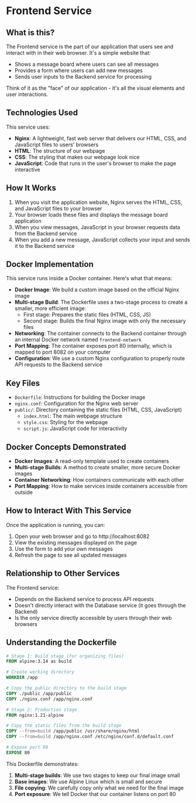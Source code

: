 # Frontend Service

## What is this?

The Frontend service is the part of our application that users see and interact with in their web browser. It's a simple website that:
- Shows a message board where users can see all messages
- Provides a form where users can add new messages
- Sends user inputs to the Backend service for processing

Think of it as the "face" of our application - it's all the visual elements and user interactions.

## Technologies Used

This service uses:
- **Nginx**: A lightweight, fast web server that delivers our HTML, CSS, and JavaScript files to users' browsers
- **HTML**: The structure of our webpage
- **CSS**: The styling that makes our webpage look nice
- **JavaScript**: Code that runs in the user's browser to make the page interactive

## How It Works

1. When you visit the application website, Nginx serves the HTML, CSS, and JavaScript files to your browser
2. Your browser loads these files and displays the message board application
3. When you view messages, JavaScript in your browser requests data from the Backend service
4. When you add a new message, JavaScript collects your input and sends it to the Backend service

## Docker Implementation

This service runs inside a Docker container. Here's what that means:

- **Docker Image**: We build a custom image based on the official Nginx image
- **Multi-stage Build**: The Dockerfile uses a two-stage process to create a smaller, more efficient image:
  - First stage: Prepares the static files (HTML, CSS, JS)
  - Second stage: Builds the final Nginx image with only the necessary files
- **Networking**: The container connects to the Backend container through an internal Docker network named `frontend-network`
- **Port Mapping**: The container exposes port 80 internally, which is mapped to port 8082 on your computer
- **Configuration**: We use a custom Nginx configuration to properly route API requests to the Backend service

## Key Files

- `Dockerfile`: Instructions for building the Docker image
- `nginx.conf`: Configuration for the Nginx web server
- `public/`: Directory containing the static files (HTML, CSS, JavaScript)
  - `index.html`: The main webpage structure
  - `style.css`: Styling for the webpage
  - `script.js`: JavaScript code for interactivity

## Docker Concepts Demonstrated

- **Docker Images**: A read-only template used to create containers
- **Multi-stage Builds**: A method to create smaller, more secure Docker images
- **Container Networking**: How containers communicate with each other
- **Port Mapping**: How to make services inside containers accessible from outside

## How to Interact With This Service

Once the application is running, you can:
1. Open your web browser and go to http://localhost:8082
2. View the existing messages displayed on the page
3. Use the form to add your own messages
4. Refresh the page to see all updated messages

## Relationship to Other Services

The Frontend service:
- Depends on the Backend service to process API requests
- Doesn't directly interact with the Database service (it goes through the Backend)
- Is the only service directly accessible by users through their web browsers

## Understanding the Dockerfile

```dockerfile
# Stage 1: Build stage (for organizing files)
FROM alpine:3.14 as build

# Create working directory
WORKDIR /app

# Copy the public directory to the build stage
COPY ./public /app/public
COPY ./nginx.conf /app/nginx.conf

# Stage 2: Production stage
FROM nginx:1.21-alpine

# Copy the static files from the build stage
COPY --from=build /app/public /usr/share/nginx/html
COPY --from=build /app/nginx.conf /etc/nginx/conf.d/default.conf

# Expose port 80
EXPOSE 80
```

This Dockerfile demonstrates:
1. **Multi-stage builds**: We use two stages to keep our final image small
2. **Base images**: We use Alpine Linux which is small and secure
3. **File copying**: We carefully copy only what we need for the final image
4. **Port exposure**: We tell Docker that our container listens on port 80
